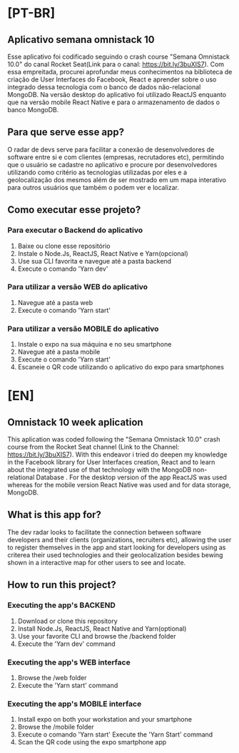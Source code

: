 # [PT-BR]
## Aplicativo semana omnistack 10
Esse aplicativo foi codificado seguindo o crash course "Semana Omnistack 10.0" do canal Rocket Seat(Link para o canal: https://bit.ly/3buXIS7). Com essa empreitada, procurei aprofundar meus conhecimentos na biblioteca de criação de User Interfaces do Facebook, React e aprender sobre o uso integrado dessa tecnologia com o banco de dados não-relacional MongoDB. Na versão desktop do aplicativo foi utilizado ReactJS enquanto que na versão mobile React Native e para o armazenamento de dados o banco MongoDB.

## Para que serve esse app?
O radar de devs serve para facilitar a conexão de desenvolvedores de software entre si e com clientes (empresas, recrutadores etc), permitindo que o usuário se cadastre no aplicativo e procure por desenvolvedores utilizando como critério as tecnologias utilizadas por eles e a geolocalização dos mesmos além de ser mostrado em um mapa interativo para outros usuários que também o podem ver e localizar.

## Como executar esse projeto?
### Para executar o **Backend** do aplicativo
1. Baixe ou clone esse repositório
2. Instale o Node.Js, ReactJS, React Native e Yarn(opcional)
3. Use sua CLI favorita e navegue até a pasta backend
4. Execute o comando 'Yarn dev'

### Para utilizar a versão **WEB** do aplicativo
1. Navegue até a pasta web
2. Execute o comando 'Yarn start'

### Para utilizar a versão **MOBILE** do aplicativo
1. Instale o expo na sua máquina e no seu smartphone
2. Navegue até a pasta mobile
3. Execute o comando 'Yarn start'
4. Escaneie o QR code utilizando o aplicativo do expo para smartphones

# [EN]
## Omnistack 10 week aplication
This aplication was coded following the "Semana Omnistack 10.0" crash course from the Rocket Seat channel (Link to the Channel: https://bit.ly/3buXIS7). With this endeavor i tried do deepen my knowledge in the Facebook library for User Interfaces creation, React and to learn about the integrated use of that technology with the MongoDB non-relational Database . For the desktop version of the app ReactJS was used whereas for the mobile version React Native was used and for data storage, MongoDB.

## What is this app for?
The dev radar looks to facilitate the connection between software developers and their clients (organizations, recruiters etc), allowing the user to register themselves in the app and start looking for developers using as criterea their used technologies and their geolocalization besides bewing shown in a interactive map for other users to see and locate.

## How to run this project?
### Executing the app's **BACKEND**
1. Download or clone this repository
2. Install Node.Js, ReactJS, React Native and Yarn(optional)
3. Use your favorite CLI and browse the /backend folder
4. Execute the 'Yarn dev' command

### Executing the app's **WEB** interface
1. Browse the /web folder
2. Execute the 'Yarn start' command

### Executing the app's **MOBILE** interface
1. Install expo on both your workstation and your smartphone
2. Browse the /mobile folder
3. Execute o comando 'Yarn start' Execute the 'Yarn Start' command
4. Scan the QR code using the expo smartphone app

